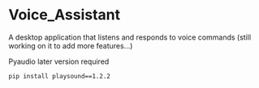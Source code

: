 # Voice_Assistant

A desktop application that listens and responds to voice commands (still working on it to add more features...) 

Pyaudio later version required

```
pip install playsound==1.2.2

```

